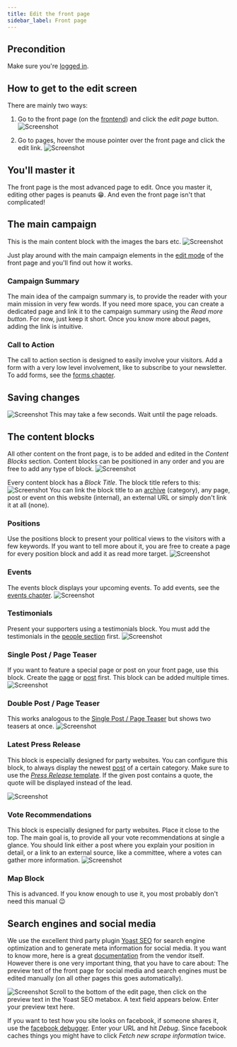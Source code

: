 ```yaml
---
title: Edit the front page
sidebar_label: Front page
---
```


## Precondition

Make sure you're [logged in](2-1-login.md).


## How to get to the edit screen

There are mainly two ways:
1. Go to the front page (on the [frontend](1-2-terms.md#frontend)) and click 
the _edit page_ button.
![Screenshot](assets/edit-button.png)

1. Go to pages, hover the mouse pointer over the front page and click the 
edit link.
![Screenshot](assets/edit-page.png)


## You'll master it

The front page is the most advanced page to edit. Once you master it, editing 
other pages is peanuts 😁. And even the front page isn't that complicated!


## The main campaign

This is the main content block with the images the bars etc.
![Screenshot](assets/main-campaign.png)

Just play around with the main campaign elements in the 
[edit mode](#how-to-get-to-the-edit-screen) of the front page and you'll find
out how it works.

### Campaign Summary
The main idea of the campaign summary is, to provide the reader with your 
main mission in very few words. If you need more space, you can create a 
dedicated page and link it to the campaign summary using the _Read more 
button_. For now, just keep it short. Once you know more about pages, adding
the link is intuitive.

### Call to Action
The call to action section is designed to easily involve your visitors. 
Add a form with a very low level involvement, like to subscribe to your 
newsletter. To add forms, see the [forms chapter](2-7-form.md).


## Saving changes
![Screenshot](assets/save.png)
This may take a few seconds. Wait until the page reloads.

## The content blocks

All other content on the front page, is to be added and edited in the _Content
Blocks_ section. Content blocks can be positioned in any order and you are 
free to add any type of block.
![Screenshot](assets/content-blocks.png)

Every content block has a _Block Title_. The block title refers to this:
![Screenshot](assets/block-title.png)
You can link the block title to an [archive](1-2-terms.md#archives) 
(category), any page, post or event on this website (internal), an external URL
or simply don't link it at all (none).


### Positions

Use the positions block to present your political views to the visitors with 
a few keywords. If you want to tell more about it, you are free to create a 
page for every position block and add it as read more target.
![Screenshot](assets/positions-block.png)


### Events

The events block displays your upcoming events. To add events, see the 
[events chapter](2-6-events.md).
![Screenshot](assets/events-block.png)


### Testimonials

Present your supporters using a testimonials block. You must add the 
testimonials in the [people section](x-x-people.md) first.
![Screenshot](assets/testimonials-block.png)


### Single Post / Page Teaser

If you want to feature a special page or post on your front page, use this 
block. Create the [page](2-3-page.md) or [post](2-4-post.md) first. This block
can be added multiple times.
![Screenshot](assets/article-block.png) 


### Double Post / Page Teaser

This works analogous to the 
[Single Post / Page Teaser](#single-post-page-teaser) but shows two teasers 
at once.
![Screenshot](assets/article-double-block.png) 


### Latest Press Release

This block is especially designed for party websites. You can configure 
this block, to always display the newest [post](2-4-post.md) of a 
certain category. Make sure to use the 
[_Press Release_ template](2-4-post.md#template). If the given 
post contains a quote, the quote will be displayed instead of the lead.

![Screenshot](assets/press-release-block.png)


### Vote Recommendations

This block is especially designed for party websites. Place it close to the top.
The main goal is, to provide all your vote recommendations at single a glance.
You should link either a post where you explain your position in detail, or a
link to an external source, like a committee, where a votes can gather more 
information.
![Screenshot](assets/vote-block.png)


### Map Block

This is advanced. If you know enough to use it, you most probably don't need
this manual 😉


## Search engines and social media
We use the excellent third party plugin 
[Yoast SEO](https://yoast.com/wordpress-seo/) for search engine optimization and
to generate meta information for social media. It you want to know more, here is
a great [documentation](https://yoast.com/wordpress-seo/) from the vendor 
itself. However there is one very important thing, that you have to care 
about: The preview text of the front page for social media and search 
engines must be edited manually (on all other pages this goes automatically).

![Screenshot](assets/yoast.png)
Scroll to the bottom of the edit page, then click on the preview text in the 
Yoast SEO metabox. A text field appears below. Enter your preview text here.

If you want to test how you site looks on facebook, if someone shares it, use
the [facebook debugger](https://developers.facebook.com/tools/debug/). 
Enter your URL and hit _Debug_. Since facebook caches things you might have 
to click _Fetch new scrape information_ twice.  